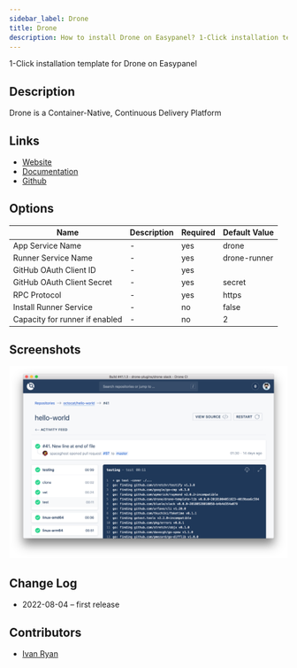 ```yaml
---
sidebar_label: Drone
title: Drone
description: How to install Drone on Easypanel? 1-Click installation template for Drone on Easypanel
---
```


<!-- generated -->

1-Click installation template for Drone on Easypanel

## Description

Drone is a Container-Native, Continuous Delivery Platform

## Links

- [Website](https://drone.io/)
- [Documentation](https://github.com/harness/drone#setup-documentation)
- [Github](https://github.com/harness/drone)

## Options

Name | Description | Required | Default Value
-|-|-|-
App Service Name | - | yes | drone
Runner Service Name | - | yes | drone-runner
GitHub OAuth Client ID | - | yes | 
GitHub OAuth Client Secret | - | yes | secret
RPC Protocol | - | yes | https
Install Runner Service | - | no | false
Capacity for runner if enabled | - | no | 2

## Screenshots

![Drone Screenshot](./assets/screenshot.png)

## Change Log

- 2022-08-04 – first release

## Contributors

- [Ivan Ryan](https://github.com/ivanonpc-22)
